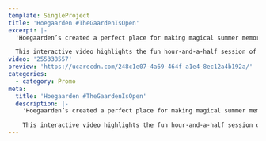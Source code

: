 ```yaml
---
template: SingleProject
title: 'Hoegaarden #TheGaardenIsOpen'
excerpt: |-
  'Hoegaarden’s created a perfect place for making magical summer memories, by transforming South Bank Beer Garden into lush pop-up beer oasis The Gaarden.

  This interactive video highlights the fun hour-and-a-half session of making enviable succulent terrarium at the Beer Garden! #TheGaardenIsOpen'
video: '255338557'
preview: 'https://ucarecdn.com/248c1e07-4a69-464f-a1e4-8ec12a4b192a/'
categories:
  - category: Promo
meta:
  title: 'Hoegaarden #TheGaardenIsOpen'
  description: |-
    'Hoegaarden’s created a perfect place for making magical summer memories, by transforming South Bank Beer Garden into lush pop-up beer oasis The Gaarden.

    This interactive video highlights the fun hour-and-a-half session of making enviable succulent terrarium at the Beer Garden! #TheGaardenIsOpen'
---
```

